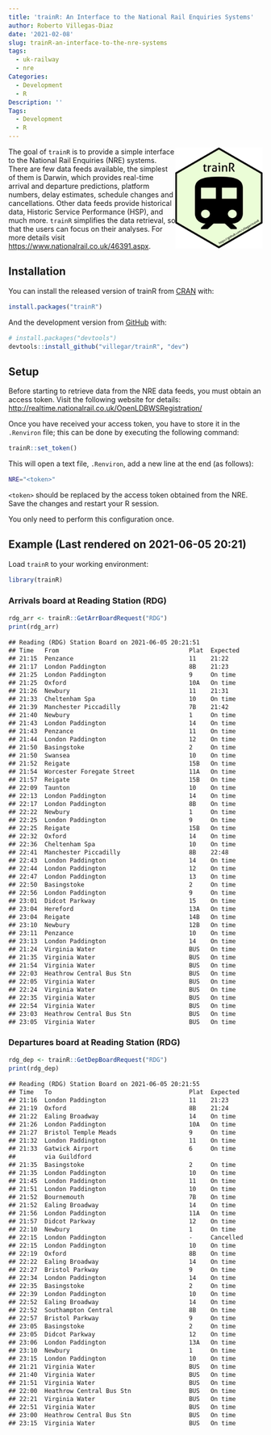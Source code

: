 ```yaml
---
title: 'trainR: An Interface to the National Rail Enquiries Systems'
author: Roberto Villegas-Diaz
date: '2021-02-08'
slug: trainR-an-interface-to-the-nre-systems
tags:
  - uk-railway
  - nre
Categories:
  - Development
  - R
Description: ''
Tags:
  - Development
  - R
---
```


<img src="https://raw.githubusercontent.com/villegar/trainR/main/inst/images/logo.png" alt="logo" align="right" height=200px/>

The goal of `trainR` is to provide a simple interface to the 
National Rail Enquiries (NRE) systems. There are few data feeds 
available, the simplest of them is Darwin, which provides real-time 
arrival and departure predictions, platform numbers, delay estimates, 
schedule changes and cancellations. Other data feeds provide historical 
data, Historic Service Performance (HSP), and much more. `trainR` 
simplifies the data retrieval, so that the users can focus on their 
analyses. For more details visit 
https://www.nationalrail.co.uk/46391.aspx.

## Installation

You can install the released version of trainR from [CRAN](https://CRAN.R-project.org) with:

``` r
install.packages("trainR")
```

And the development version from [GitHub](https://github.com/) with:

``` r
# install.packages("devtools")
devtools::install_github("villegar/trainR", "dev")
```

## Setup
Before starting to retrieve data from the NRE data feeds, you must obtain an access token. 
Visit the following website for details: http://realtime.nationalrail.co.uk/OpenLDBWSRegistration/

Once you have received your access token, you have to store it in the `.Renviron` file; this can be 
done by executing the following command:


```r
trainR::set_token()
```

This will open a text file, `.Renviron`, add a new line at the end (as follows):

```bash
NRE="<token>"
```

`<token>` should be replaced by the access token obtained from the NRE. Save the changes and restart 
your R session.

You only need to perform this configuration once.

## Example (Last rendered on 2021-06-05 20:21)

Load `trainR` to your working environment:

```r
library(trainR)
```

### Arrivals board at Reading Station (RDG)


```r
rdg_arr <- trainR::GetArrBoardRequest("RDG")
print(rdg_arr)
```

```
## Reading (RDG) Station Board on 2021-06-05 20:21:51
## Time   From                                    Plat  Expected
## 21:15  Penzance                                11    21:22
## 21:17  London Paddington                       8B    21:23
## 21:25  London Paddington                       9     On time
## 21:25  Oxford                                  10A   On time
## 21:26  Newbury                                 11    21:31
## 21:33  Cheltenham Spa                          10    On time
## 21:39  Manchester Piccadilly                   7B    21:42
## 21:40  Newbury                                 1     On time
## 21:43  London Paddington                       14    On time
## 21:43  Penzance                                11    On time
## 21:44  London Paddington                       12    On time
## 21:50  Basingstoke                             2     On time
## 21:50  Swansea                                 10    On time
## 21:52  Reigate                                 15B   On time
## 21:54  Worcester Foregate Street               11A   On time
## 21:57  Reigate                                 15B   On time
## 22:09  Taunton                                 10    On time
## 22:13  London Paddington                       14    On time
## 22:17  London Paddington                       8B    On time
## 22:22  Newbury                                 1     On time
## 22:25  London Paddington                       9     On time
## 22:25  Reigate                                 15B   On time
## 22:32  Oxford                                  14    On time
## 22:36  Cheltenham Spa                          10    On time
## 22:41  Manchester Piccadilly                   8B    22:48
## 22:43  London Paddington                       14    On time
## 22:44  London Paddington                       12    On time
## 22:47  London Paddington                       13    On time
## 22:50  Basingstoke                             2     On time
## 22:56  London Paddington                       9     On time
## 23:01  Didcot Parkway                          15    On time
## 23:04  Hereford                                13A   On time
## 23:04  Reigate                                 14B   On time
## 23:10  Newbury                                 12B   On time
## 23:11  Penzance                                10    On time
## 23:13  London Paddington                       14    On time
## 21:24  Virginia Water                          BUS   On time
## 21:35  Virginia Water                          BUS   On time
## 21:54  Virginia Water                          BUS   On time
## 22:03  Heathrow Central Bus Stn                BUS   On time
## 22:05  Virginia Water                          BUS   On time
## 22:24  Virginia Water                          BUS   On time
## 22:35  Virginia Water                          BUS   On time
## 22:54  Virginia Water                          BUS   On time
## 23:03  Heathrow Central Bus Stn                BUS   On time
## 23:05  Virginia Water                          BUS   On time
```

### Departures board at Reading Station (RDG)


```r
rdg_dep <- trainR::GetDepBoardRequest("RDG")
print(rdg_dep)
```

```
## Reading (RDG) Station Board on 2021-06-05 20:21:55
## Time   To                                      Plat  Expected
## 21:16  London Paddington                       11    21:23
## 21:19  Oxford                                  8B    21:24
## 21:22  Ealing Broadway                         14    On time
## 21:26  London Paddington                       10A   On time
## 21:27  Bristol Temple Meads                    9     On time
## 21:32  London Paddington                       11    On time
## 21:33  Gatwick Airport                         6     On time
##        via Guildford                           
## 21:35  Basingstoke                             2     On time
## 21:35  London Paddington                       10    On time
## 21:45  London Paddington                       11    On time
## 21:51  London Paddington                       10    On time
## 21:52  Bournemouth                             7B    On time
## 21:52  Ealing Broadway                         14    On time
## 21:56  London Paddington                       11A   On time
## 21:57  Didcot Parkway                          12    On time
## 22:10  Newbury                                 1     On time
## 22:15  London Paddington                       -     Cancelled
## 22:15  London Paddington                       10    On time
## 22:19  Oxford                                  8B    On time
## 22:22  Ealing Broadway                         14    On time
## 22:27  Bristol Parkway                         9     On time
## 22:34  London Paddington                       14    On time
## 22:35  Basingstoke                             2     On time
## 22:39  London Paddington                       10    On time
## 22:52  Ealing Broadway                         14    On time
## 22:52  Southampton Central                     8B    On time
## 22:57  Bristol Parkway                         9     On time
## 23:05  Basingstoke                             2     On time
## 23:05  Didcot Parkway                          12    On time
## 23:06  London Paddington                       13A   On time
## 23:10  Newbury                                 1     On time
## 23:15  London Paddington                       10    On time
## 21:21  Virginia Water                          BUS   On time
## 21:40  Virginia Water                          BUS   On time
## 21:51  Virginia Water                          BUS   On time
## 22:00  Heathrow Central Bus Stn                BUS   On time
## 22:21  Virginia Water                          BUS   On time
## 22:51  Virginia Water                          BUS   On time
## 23:00  Heathrow Central Bus Stn                BUS   On time
## 23:15  Virginia Water                          BUS   On time
```
